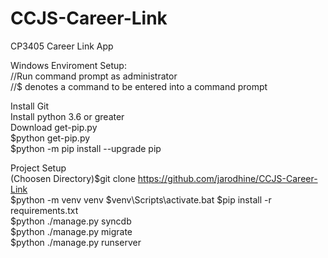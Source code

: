 # CCJS-Career-Link
CP3405 Career Link App  


Windows Enviroment Setup:  
//Run command prompt as administrator  
//$ denotes a command to be entered into a command prompt  
  
  Install Git  
  Install python 3.6 or greater  
  Download get-pip.py  
  $python get-pip.py  
  $python -m pip install --upgrade pip  

Project Setup  
  (Choosen Directory)$git clone https://github.com/jarodhine/CCJS-Career-Link  
  $python -m venv venv 
  $venv\Scripts\activate.bat
  $pip install -r requirements.txt  
  $python ./manage.py syncdb  
  $python ./manage.py migrate  
  $python ./manage.py runserver  

